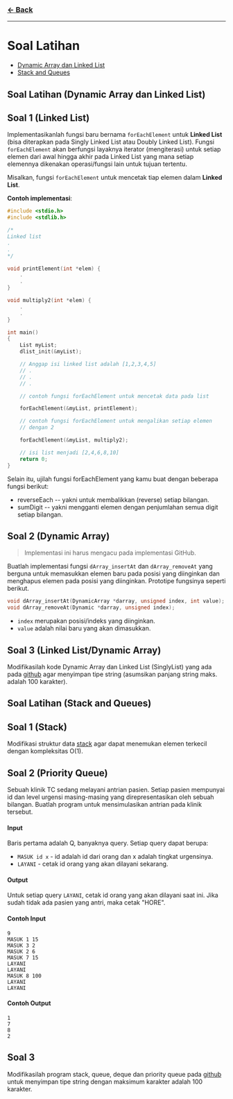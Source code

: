 ### [← Back](../../README.md)
<hr />

# Soal Latihan
- [Dynamic Array dan Linked List](#darray&llist)
- [Stack and Queues](#stack&queue)

## Soal Latihan (Dynamic Array dan Linked List) <a name="darray&llist"></a>

## Soal 1 (Linked List)

Implementasikanlah fungsi baru bernama `forEachElement` untuk **Linked List** (bisa diterapkan pada Singly Linked List atau Doubly Linked List). Fungsi `forEachElement` akan berfungsi layaknya iterator (mengiterasi) untuk setiap elemen dari awal hingga akhir pada Linked List yang mana setiap elemennya dikenakan operasi/fungsi lain untuk tujuan tertentu.

Misalkan, fungsi `forEachElement` untuk mencetak tiap elemen dalam **Linked List**.

**Contoh implementasi**:
```cpp
#include <stdio.h>
#include <stdlib.h>

/*
Linked list
.
.
*/

void printElement(int *elem) {
    .
    .
}

void multiply2(int *elem) {
    .
    .
}

int main()
{
    List myList;
    dlist_init(&myList);

    // Anggap isi linked list adalah [1,2,3,4,5]
    // .
    // .
    // .

    // contoh fungsi forEachElement untuk mencetak data pada list

    forEachElement(&myList, printElement);

    // contoh fungsi forEachElement untuk mengalikan setiap elemen
    // dengan 2

    forEachElement(&myList, multiply2);

    // isi list menjadi [2,4,6,8,10]
    return 0;
}
```
Selain itu, ujilah fungsi forEachElement yang kamu buat dengan beberapa fungsi berikut:
- reverseEach -- yakni untuk membalikkan (reverse) setiap bilangan.
- sumDigit -- yakni mengganti elemen dengan penjumlahan semua digit setiap bilangan.

## Soal 2 (Dynamic Array)
> Implementasi ini harus mengacu pada implementasi GitHub.

Buatlah implementasi fungsi `dArray_insertAt` dan `dArray_removeAt` yang berguna untuk memasukkan elemen baru pada posisi yang diinginkan dan menghapus elemen pada posisi yang diinginkan. Prototipe fungsinya seperti berikut.
```cpp
void dArray_insertAt(DynamicArray *darray, unsigned index, int value);
void dArray_removeAt(Dynamic *darray, unsigned index);
```
- `index` merupakan posisi/indeks yang diinginkan.
- `value` adalah nilai baru yang akan dimasukkan.

## Soal 3 (Linked List/Dynamic Array)
Modifikasilah kode Dynamic Array dan Linked List (SinglyList) yang ada pada [github](https://github.com/Algoritma-dan-Pemrograman-ITS/StrukturData/tree/master/For%20C%2B%2B/D.Array%2C%20Stack%2C%20Queue%2C%20Deque%2C%20Pr.Queue) agar menyimpan tipe string (asumsikan panjang string maks. adalah 100 karakter).

## Soal Latihan (Stack and Queues) <a name="stack&queue"></a>

## Soal 1 (Stack)
Modifikasi struktur data [stack](https://github.com/Algoritma-dan-Pemrograman-ITS/StrukturData/blob/master/For%20C%2B%2B/D.Array%2C%20Stack%2C%20Queue%2C%20Deque%2C%20Pr.Queue/stack_list.cpp) agar dapat menemukan elemen terkecil dengan kompleksitas O(1).

## Soal 2 (Priority Queue)
Sebuah klinik TC sedang melayani antrian pasien. Setiap pasien mempunyai id dan level urgensi masing-masing yang direpresentasikan oleh sebuah bilangan. Buatlah program untuk mensimulasikan antrian pada klinik tersebut.

#### Input
Baris pertama adalah Q, banyaknya query. Setiap query dapat berupa:

- `MASUK id x` - id adalah id dari orang dan x adalah tingkat urgensinya.
- `LAYANI` - cetak id orang yang akan dilayani sekarang.

#### Output
Untuk setiap query `LAYANI`, cetak id orang yang akan dilayani saat ini. Jika sudah tidak ada pasien yang antri, maka cetak "HORE".

#### Contoh Input
```
9
MASUK 1 15
MASUK 3 2
MASUK 2 6
MASUK 7 15
LAYANI
LAYANI
MASUK 8 100
LAYANI
LAYANI
```

#### Contoh Output
```
1
7
8
2
```

## Soal 3
Modifikasilah program stack, queue, deque dan priority queue pada [github](https://github.com/Algoritma-dan-Pemrograman-ITS/StrukturData/tree/master/For%20C%2B%2B/D.Array%2C%20Stack%2C%20Queue%2C%20Deque%2C%20Pr.Queue) untuk menyimpan tipe string dengan maksimum karakter adalah 100 karakter.
